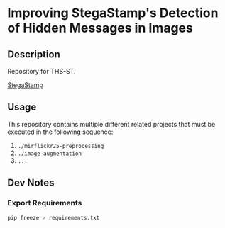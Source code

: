 # Improving StegaStamp's Detection of Hidden Messages in Images

## Description

Repository for THS-ST.

[StegaStamp](https://arxiv.org/abs/1904.05343)

## Usage

This repository contains multiple different related projects that must be executed in the following sequence:

1. `./mirflickr25-preprocessing`
2. `./image-augmentation`
3. `...`

## Dev Notes

### Export Requirements

```sh
pip freeze > requirements.txt
```